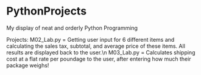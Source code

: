 # PythonProjects
My display of neat and orderly Python Programming

Projects:
M02_Lab.py = Getting user input for 6 different items and calculating the sales tax, subtotal, and average price of these items. All results are displayed back to the user.\n
M03_Lab.py = Calculates shipping cost at a flat rate per poundage to the user, after entering how much their package weighs!
